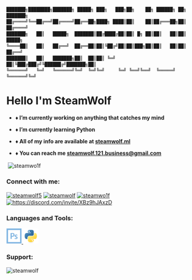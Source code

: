 ```
███████╗████████╗███████╗ █████╗ ███╗   ███╗██╗    ██╗ ██████╗ ██╗     ███████╗
██╔════╝╚══██╔══╝██╔════╝██╔══██╗████╗ ████║██║    ██║██╔═══██╗██║     ██╔════╝
███████╗   ██║   █████╗  ███████║██╔████╔██║██║ █╗ ██║██║   ██║██║     █████╗
╚════██║   ██║   ██╔══╝  ██╔══██║██║╚██╔╝██║██║███╗██║██║   ██║██║     ██╔══╝
███████║   ██║   ███████╗██║  ██║██║ ╚═╝ ██║╚███╔███╔╝╚██████╔╝███████╗██║  
╚══════╝   ╚═╝   ╚══════╝╚═╝  ╚═╝╚═╝     ╚═╝ ╚══╝╚══╝  ╚═════╝ ╚══════╝╚═╝
```


# Hello I'm SteamWolf

- **♦ I’m currently working on anything that catches my mind**

- **♦ I’m currently learning Python**

- **♦ All of my info are available at [steamwolf.ml](https://steamwolf.ml)**

- **♦ You can reach me steamwolf.121.business@gmail.com**

<p>&nbsp;<img align="center" src="https://github-readme-stats.vercel.app/api?username=steamwo1f&show_icons=true&title_color=ff9347&text_color=ff9347&bg_color=292829&locale=en" alt="steamwo1f" /></p>

<h3 align="left">Connect with me:</h3>
<p align="left">
<a href="https://twitter.com/steamwolf5" target="blank"><img align="center" src="https://raw.githubusercontent.com/rahuldkjain/github-profile-readme-generator/master/src/images/icons/Social/twitter.svg" alt="steamwolf5" height="30" width="40" /></a>
<a href="https://linkedin.com/in/steamwolf" target="blank"><img align="center" src="https://raw.githubusercontent.com/rahuldkjain/github-profile-readme-generator/master/src/images/icons/Social/linked-in-alt.svg" alt="steamwolf" height="30" width="40" /></a>
<a href="https://www.youtube.com/c/steamwo1f" target="blank"><img align="center" src="https://raw.githubusercontent.com/rahuldkjain/github-profile-readme-generator/master/src/images/icons/Social/youtube.svg" alt="steamwo1f" height="30" width="40" /></a>
<a href="https://discord.gg/https://discord.com/invite/XBz9hJAxzD" target="blank"><img align="center" src="https://raw.githubusercontent.com/rahuldkjain/github-profile-readme-generator/master/src/images/icons/Social/discord.svg" alt="https://discord.com/invite/XBz9hJAxzD" height="30" width="40" /></a>
</p>

<h3 align="left">Languages and Tools:</h3>
<p align="left"> <a href="https://www.photoshop.com/en" target="_blank" rel="noreferrer"> <img src="https://raw.githubusercontent.com/devicons/devicon/master/icons/photoshop/photoshop-line.svg" alt="photoshop" width="40" height="40"/> </a> <a href="https://www.python.org" target="_blank" rel="noreferrer"> <img src="https://raw.githubusercontent.com/devicons/devicon/master/icons/python/python-original.svg" alt="python" width="40" height="40"/> </a> </p>

<h3 align="left">Support:</h3>
<p><a href="https://ko-fi.com/steamwolf"> <img align="left" src="https://cdn.ko-fi.com/cdn/kofi3.png?v=3" height="50" width="210" alt="steamwolf" /></a></p><br><br>


